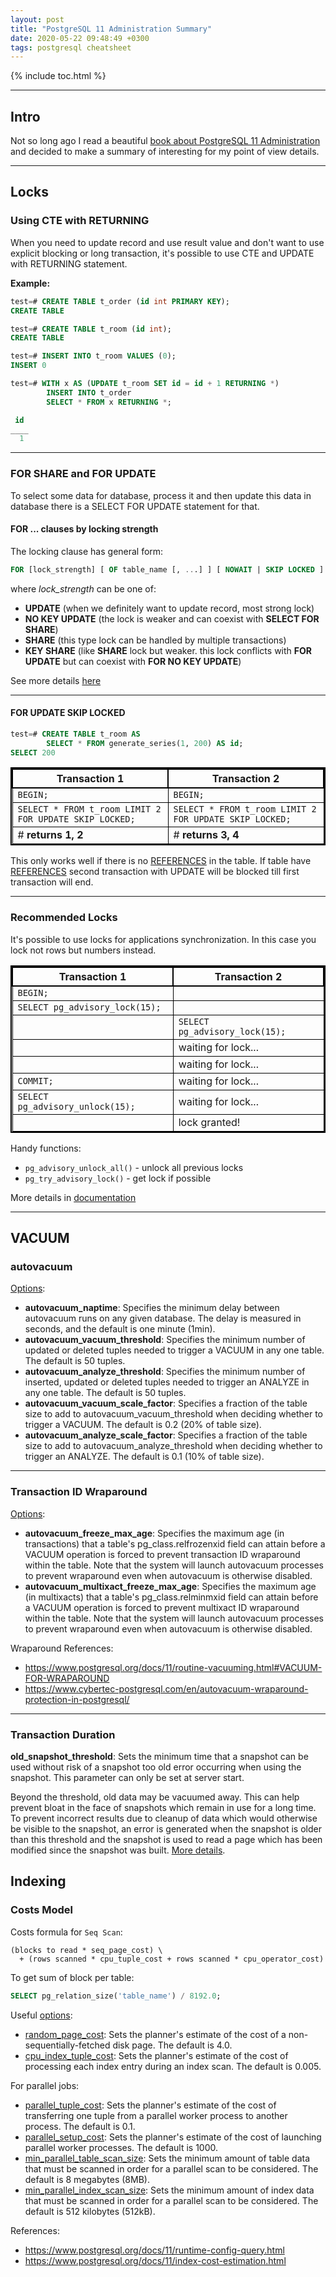 ```yaml
---
layout: post
title: "PostgreSQL 11 Administration Summary"
date: 2020-05-22 09:48:49 +0300
tags: postgresql cheatsheet
---
```


{% include toc.html %}

---

## Intro
Not so long ago I read a beautiful [book about PostgreSQL 11 Administration](https://www.labirint.ru/books/685536/) and decided to make a summary of interesting for my point of view details.

---

## Locks
### Using CTE with RETURNING

When you need to update record and use result value and don't want to use explicit blocking or long transaction, it's possible to use CTE and UPDATE with RETURNING statement.

**Example:**
```sql
test=# CREATE TABLE t_order (id int PRIMARY KEY);
CREATE TABLE

test=# CREATE TABLE t_room (id int);
CREATE TABLE

test=# INSERT INTO t_room VALUES (0);
INSERT 0

test=# WITH x AS (UPDATE t_room SET id = id + 1 RETURNING *)
        INSERT INTO t_order
        SELECT * FROM x RETURNING *;

 id
____
  1
```

---

### FOR SHARE and FOR UPDATE

To select some data for database, process it and then update this data in database there is a SELECT FOR UPDATE  statement for that.


#### FOR ... clauses by locking strength

The locking clause has general form:

```sql
FOR [lock_strength] [ OF table_name [, ...] ] [ NOWAIT | SKIP LOCKED ]
```

where *lock_strength* can be one of:

- **UPDATE** (when we definitely want to update record, most strong lock)
- **NO KEY UPDATE** (the lock is weaker and can coexist with **SELECT FOR SHARE**)
- **SHARE** (this type lock can be handled by multiple transactions)
- **KEY SHARE** (like **SHARE** lock but weaker. this lock conflicts with **FOR UPDATE** but can coexist with **FOR NO KEY UPDATE**)

See more details [here](https://www.postgresql.org/docs/11/sql-select.html)

---

#### FOR UPDATE SKIP LOCKED

```sql
test=# CREATE TABLE t_room AS
        SELECT * FROM generate_series(1, 200) AS id;
SELECT 200
```

| Transaction 1                                          | Transaction 2                                          |
|--------------------------------------------------------|--------------------------------------------------------|
| `BEGIN;`                                               | `BEGIN;`                                               |
| `SELECT * FROM t_room LIMIT 2 FOR UPDATE SKIP LOCKED;` | `SELECT * FROM t_room LIMIT 2 FOR UPDATE SKIP LOCKED;` |
| # **returns 1, 2**                                     | # **returns 3, 4**                                     |


This only works well if there is no [REFERENCES](https://www.postgresqltutorial.com/postgresql-foreign-key/) in the table. If table have [REFERENCES](https://www.postgresqltutorial.com/postgresql-foreign-key/) second transaction with UPDATE will be blocked till first transaction will end.

---

### Recommended Locks

It's possible to use locks for applications synchronization.
In this case you lock not rows but numbers instead.

| Transaction 1                    | Transaction 2                  |
|----------------------------------|--------------------------------|
| `BEGIN;`                         |                                |
| `SELECT pg_advisory_lock(15);`   |                                |
|                                  | `SELECT pg_advisory_lock(15);` |
|                                  | waiting for lock...            |
|                                  | waiting for lock...            |
| `COMMIT;`                        | waiting for lock...            |
| `SELECT pg_advisory_unlock(15);` | waiting for lock...            |
|                                  |  lock granted!                 |

Handy functions:
 - `pg_advisory_unlock_all()` - unlock all previous locks
 - `pg_try_advisory_lock()` - get lock if possible

 More details in [documentation](https://www.postgresql.org/docs/11/functions-admin.html)

---

## VACUUM
### autovacuum

[Options](https://www.postgresql.org/docs/11/runtime-config-autovacuum.html):
 - **autovacuum_naptime**: Specifies the minimum delay between autovacuum runs on any given database. The delay is measured in seconds, and the default is one minute (1min).
 - **autovacuum_vacuum_threshold**: Specifies the minimum number of updated or deleted tuples needed to trigger a VACUUM in any one table. The default is 50 tuples.
 - **autovacuum_analyze_threshold**: Specifies the minimum number of inserted, updated or deleted tuples needed to trigger an ANALYZE in any one table. The default is 50 tuples.
 - **autovacuum_vacuum_scale_factor**: Specifies a fraction of the table size to add to autovacuum_vacuum_threshold when deciding whether to trigger a VACUUM. The default is 0.2 (20% of table size).
 - **autovacuum_analyze_scale_factor**: Specifies a fraction of the table size to add to autovacuum_analyze_threshold when deciding whether to trigger an ANALYZE. The default is 0.1 (10% of table size).

---

### Transaction ID Wraparound

[Options](https://www.postgresql.org/docs/11/runtime-config-autovacuum.html):
 - **autovacuum_freeze_max_age**: Specifies the maximum age (in transactions) that a table's pg_class.relfrozenxid field can attain before a VACUUM operation is forced to prevent transaction ID wraparound within the table. Note that the system will launch autovacuum processes to prevent wraparound even when autovacuum is otherwise disabled.
 - **autovacuum_multixact_freeze_max_age**: Specifies the maximum age (in multixacts) that a table's pg_class.relminmxid field can attain before a VACUUM operation is forced to prevent multixact ID wraparound within the table. Note that the system will launch autovacuum processes to prevent wraparound even when autovacuum is otherwise disabled.

Wraparound References:
  - https://www.postgresql.org/docs/11/routine-vacuuming.html#VACUUM-FOR-WRAPAROUND
  - https://www.cybertec-postgresql.com/en/autovacuum-wraparound-protection-in-postgresql/

---

### Transaction Duration

**old_snapshot_threshold**: Sets the minimum time that a snapshot can be used without risk of a snapshot too old error occurring when using the snapshot. This parameter can only be set at server start.

Beyond the threshold, old data may be vacuumed away. This can help prevent bloat in the face of snapshots which remain in use for a long time. To prevent incorrect results due to cleanup of data which would otherwise be visible to the snapshot, an error is generated when the snapshot is older than this threshold and the snapshot is used to read a page which has been modified since the snapshot was built. [More details](https://www.postgresql.org/docs/11/runtime-config-resource.html#GUC-OLD-SNAPSHOT-THRESHOLD).

## Indexing
### Costs Model

Costs formula for `Seq Scan`:
```
(blocks to read * seq_page_cost) \
  + (rows scanned * cpu_tuple_cost + rows scanned * cpu_operator_cost)
```

To get sum of block per table:
```sql
SELECT pg_relation_size('table_name') / 8192.0;
```

Useful [options](https://www.postgresql.org/docs/11/runtime-config-query.html):
  - [random_page_cost](https://www.postgresql.org/docs/11/runtime-config-query.html#GUC-RANDOM-PAGE-COST): Sets the planner's estimate of the cost of a non-sequentially-fetched disk page. The default is 4.0.
  - [cpu_index_tuple_cost](https://www.postgresql.org/docs/11/runtime-config-query.html#GUC-CPU-INDEX-TUPLE-COST): Sets the planner's estimate of the cost of processing each index entry during an index scan. The default is 0.005.

For parallel jobs:
  - [parallel_tuple_cost](https://www.postgresql.org/docs/11/runtime-config-query.html#GUC-PARALLEL-TUPLE-COST): Sets the planner's estimate of the cost of transferring one tuple from a parallel worker process to another process. The default is 0.1.
  - [parallel_setup_cost](https://www.postgresql.org/docs/11/runtime-config-query.html#GUC-PARALLEL-SETUP-COST): Sets the planner's estimate of the cost of launching parallel worker processes. The default is 1000.
  - [min_parallel_table_scan_size](https://www.postgresql.org/docs/11/runtime-config-query.html#GUC-MIN-PARALLEL-TABLE-SCAN-SIZE): Sets the minimum amount of table data that must be scanned in order for a parallel scan to be considered. The default is 8 megabytes (8MB).
  - [min_parallel_index_scan_size](https://www.postgresql.org/docs/11/runtime-config-query.html#GUC-MIN-PARALLEL-INDEX-SCAN-SIZE): Sets the minimum amount of index data that must be scanned in order for a parallel scan to be considered. The default is 512 kilobytes (512kB).

References:
  - https://www.postgresql.org/docs/11/runtime-config-query.html
  - https://www.postgresql.org/docs/11/index-cost-estimation.html



<style>
table{
  border-collapse: collapse;
  border-spacing: 0;
  border:2px solid #000000;
}

th{
  border:2px solid #000000;
}

td{
  border:1px solid #000000;
}
</style>

